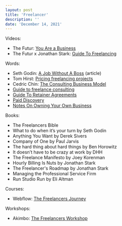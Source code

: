 ```yaml
---
layout: post
title: 'Freelancer'
description: ''
date: 'December 14, 2021'
---
```


Videos:
- The Futur: [You Are a Business](https://thefutur.com/video/you-are-not-a-freelancer)
- The Futur x Jonathan Stark: [Guide To Freelancing](https://www.youtube.com/watch?v=9xF0kcs9lm4)

Words:
- Seth Godin: [A Job Without A Boss](https://seths.blog/2019/04/a-job-without-a-boss-2/) (article)
- Tom Hirst: [Pricing freelancing projects](https://mobile.twitter.com/tom_hirst/status/1277933730078785537)
- Cedric Chin: [The Consulting Business Model](https://commoncog.com/blog/the-consulting-business-model/)
- [Guide to freelance consulting](https://www.consulting.com/independent-consultant)
- [Guide To Retainer Agreements](https://doubleyourfreelancing.com/freelancers-guide-client-retainer-agreements/)
- [Paid Discovery](https://sakasandcompany.com/paid-discovery/)
- [Notes On Owning Your Own Business](https://www.rosshartshorn.net/stuffrossthinksabout/small_bus_blog_post/)


Books:
- The Freelancers Bible
- What to do when it’s your turn by Seth Godin
- Anything You Want by Derek Sivers
- Company of One by Paul Jarvis
- The hard thing about hard things by Ben Horowitz
- It doesn’t have to be crazy at work by DHH
- The Freelance Manifesto by Joey Korenman
- Hourly Billing Is Nuts by Jonathan Stark
- The Freelancer's Roadmap by Jonathan Stark
- Managing the Professional Service Firm
- Run Studio Run by Eli Altman

Courses:
- Webflow: [The Freelancers Journey](https://university.webflow.com/courses/the-freelancers-journey)

Workshops:
- Akimbo: [The Freelancers Workshop](http://www.thefreelancersworkshop.com/)
